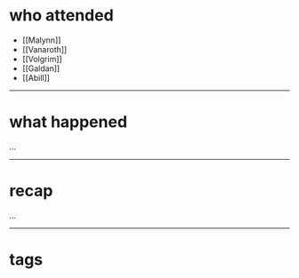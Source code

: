 # who attended

- [[Malynn]]
- [[Vanaroth]]
- [[Volgrim]]
- [[Galdan]]
- [[Abill]]

---
# what happened

...

---
# recap

...

---
# tags

